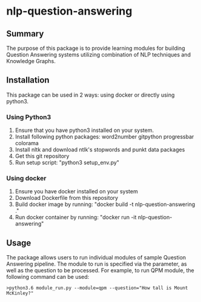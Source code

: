 # nlp-question-answering
## Summary
The purpose of this package is to provide learning modules for building Question Answering systems
utilizing combination of NLP techniques and Knowledge Graphs.

## Installation
This package can be used in 2 ways: using docker or directly using python3.

### Using Python3
1. Ensure that you have python3 installed on your system.
2. Install following python packages: word2number gitpython progressbar colorama
3. Install nltk and download ntlk's stopwords and punkt data packages
4. Get this git repository
5. Run setup script: "python3 setup_env.py"

### Using docker 
1. Ensure you have docker installed on your system
2. Download Dockerfile from this repository
3. Build docker image by running: "docker build -t nlp-question-answering ."
4. Run docker container by running: "docker run -it nlp-question-answering"

## Usage
The package allows users to run individual modules of sample Question Answering pipeline. 
The module to run is specified via the parameter, as well as the question to be processed.
For example, to run QPM module, the following command can be used:
```
>python3.6 module_run.py --module=qpm --question="How tall is Mount McKinley?"
```